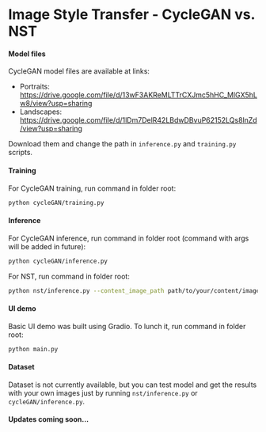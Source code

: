 # Image Style Transfer - CycleGAN vs. NST

#### Model files
CycleGAN model files are available at links:
- Portraits: https://drive.google.com/file/d/13wF3AKReMLTTrCXJmc5hHC_MlGX5hLw8/view?usp=sharing 
- Landscapes: https://drive.google.com/file/d/1lDm7DelR42LBdwDBvuP62152LQs8lnZd/view?usp=sharing

Download them and change the path in `inference.py` and `training.py` scripts.

#### Training
For CycleGAN training, run command in folder root:
```bash
python cycleGAN/training.py
```

#### Inference
For CycleGAN inference, run command in folder root (command with args will be added in future):
```bash
python cycleGAN/inference.py
```
For NST, run command in folder root:
```bash
python nst/inference.py --content_image_path path/to/your/content/image --style_image_path path/to/your/style/image --output_path path/to/your/saved/generated/image
```

#### UI demo
Basic UI demo was built using Gradio. To lunch it, run command in folder root:
```bash 
python main.py 
```

#### Dataset
Dataset is not currently available, but you can test model and get the results with your own images just by running `nst/inference.py` or `cycleGAN/inference.py`.

#### Updates coming soon...
